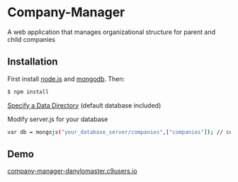 # Company-Manager

A web application that manages organizational structure for parent and child companies

## Installation

First install [node.js](http://nodejs.org/) and [mongodb](https://www.mongodb.org/downloads). Then:

```sh
$ npm install
```
[Specify a Data Directory](https://docs.mongodb.org/manual/tutorial/manage-mongodb-processes/)
(default database included)

Modify server.js for your database
```sh
var db = mongojs("your_database_server/companies",["companies"]); // connect to mongoDB database
```

## Demo

[company-manager-danylomaster.c9users.io](https://company-manager-danylomaster.c9users.io/)